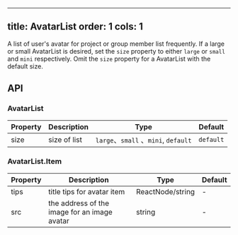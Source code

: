 
---
title: AvatarList
order: 1
cols: 1
---

A list of user's avatar for project or group member list frequently. If a large or small AvatarList is desired, set the `size` property to either `large` or `small` and `mini` respectively. Omit the `size` property for a AvatarList with the default size.

## API

### AvatarList

| Property | Description | Type | Default |
|----------|------------------------------------------|-------------|-------|
| size | size of list | `large`、`small` 、`mini`, `default` | `default` |

### AvatarList.Item

| Property | Description | Type | Default |
|----------|------------------------------------------|-------------|-------|
| tips | title tips for avatar item | ReactNode\/string | - |
| src | the address of the image for an image avatar | string | - |